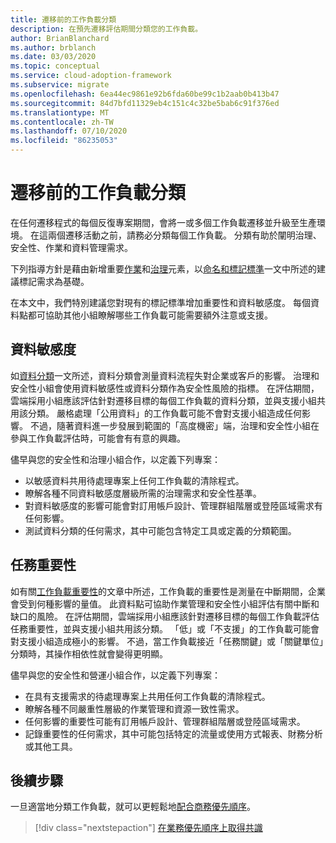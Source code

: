 ```yaml
---
title: 遷移前的工作負載分類
description: 在預先遷移評估期間分類您的工作負載。
author: BrianBlanchard
ms.author: brblanch
ms.date: 03/03/2020
ms.topic: conceptual
ms.service: cloud-adoption-framework
ms.subservice: migrate
ms.openlocfilehash: 6ea44ec9861e92b6fda60be99c1b2aab0b413b47
ms.sourcegitcommit: 84d7bfd11329eb4c151c4c32be5bab6c91f376ed
ms.translationtype: MT
ms.contentlocale: zh-TW
ms.lasthandoff: 07/10/2020
ms.locfileid: "86235053"
---
```

# <a name="workload-classification-before-migration"></a>遷移前的工作負載分類

在任何遷移程式的每個反復專案期間，會將一或多個工作負載遷移並升級至生產環境。 在這兩個遷移活動之前，請務必分類每個工作負載。 分類有助於闡明治理、安全性、作業和資料管理需求。

下列指導方針是藉由新增重要[作業](../../../manage/considerations/criticality.md#criticality-scale)和[治理](../../../govern/guides/complex/prescriptive-guidance.md#resource-tagging)元素，以[命名和標記標準](../../../ready/azure-best-practices/naming-and-tagging.md#metadata-tags)一文中所述的建議標記需求為基礎。

在本文中，我們特別建議您對現有的標記標準增加重要性和資料敏感度。 每個資料點都可協助其他小組瞭解哪些工作負載可能需要額外注意或支援。

## <a name="data-sensitivity"></a>資料敏感度

如[資料分類](../../../govern/policy-compliance/data-classification.md)一文所述，資料分類會測量資料流程失對企業或客戶的影響。 治理和安全性小組會使用資料敏感性或資料分類作為安全性風險的指標。 在評估期間，雲端採用小組應該評估針對遷移目標的每個工作負載的資料分類，並與支援小組共用該分類。 嚴格處理「公用資料」的工作負載可能不會對支援小組造成任何影響。 不過，隨著資料進一步發展到範圍的「高度機密」端，治理和安全性小組在參與工作負載評估時，可能會有有意的興趣。

儘早與您的安全性和治理小組合作，以定義下列專案：

- 以敏感資料共用待處理專案上任何工作負載的清除程式。
- 瞭解各種不同資料敏感度層級所需的治理需求和安全性基準。
- 對資料敏感度的影響可能會對訂用帳戶設計、管理群組階層或登陸區域需求有任何影響。
- 測試資料分類的任何需求，其中可能包含特定工具或定義的分類範圍。

## <a name="mission-criticality"></a>任務重要性

如有關[工作負載重要性](../../../manage/considerations/criticality.md)的文章中所述，工作負載的重要性是測量在中斷期間，企業會受到何種影響的量值。 此資料點可協助作業管理和安全性小組評估有關中斷和缺口的風險。 在評估期間，雲端採用小組應該針對遷移目標的每個工作負載評估任務重要性，並與支援小組共用該分類。 「低」或「不支援」的工作負載可能會對支援小組造成極小的影響。 不過，當工作負載接近「任務關鍵」或「關鍵單位」分類時，其操作相依性就會變得更明顯。

儘早與您的安全性和營運小組合作，以定義下列專案：

- 在具有支援需求的待處理專案上共用任何工作負載的清除程式。
- 瞭解各種不同嚴重性層級的作業管理和資源一致性需求。
- 任何影響的重要性可能有訂用帳戶設計、管理群組階層或登陸區域需求。
- 記錄重要性的任何需求，其中可能包括特定的流量或使用方式報表、財務分析或其他工具。

## <a name="next-steps"></a>後續步驟

一旦適當地分類工作負載，就可以更輕鬆地[配合商務優先順序](./business-priorities.md)。

> [!div class="nextstepaction"]
> [在業務優先順序上取得共識](./business-priorities.md)
